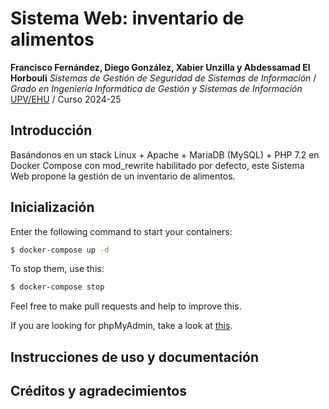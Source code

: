 # Sistema Web: inventario de alimentos
**Francisco Fernández, Diego González, Xabier Unzilla y Abdessamad El Horbouli**
*Sistemas de Gestión de Seguridad de Sistemas de Información* / *Grado en Ingeniería Informática de Gestión y Sistemas de Información*
[UPV/EHU](https://www.ehu.eus/es/) / Curso 2024-25

## Introducción
Basándonos en un stack Linux + Apache + MariaDB (MySQL) + PHP 7.2 en Docker Compose con mod_rewrite habilitado por defecto, este Sistema Web propone la gestión de un inventario de alimentos.

## Inicialización

Enter the following command to start your containers:
```bash
$ docker-compose up -d
```

To stop them, use this:
```bash
$ docker-compose stop
```

Feel free to make pull requests and help to improve this.

If you are looking for phpMyAdmin, take a look at [this](https://github.com/celsocelante/docker-lamp/issues/2).

## Instrucciones de uso y documentación

## Créditos y agradecimientos